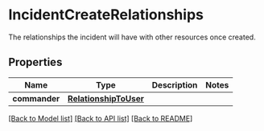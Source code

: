 # IncidentCreateRelationships

The relationships the incident will have with other resources once created.

## Properties
Name | Type | Description | Notes
------------ | ------------- | ------------- | -------------
**commander** | [**RelationshipToUser**](RelationshipToUser.md) |  | 

[[Back to Model list]](README.md#documentation-for-models) [[Back to API list]](README.md#documentation-for-api-endpoints) [[Back to README]](README.md)


